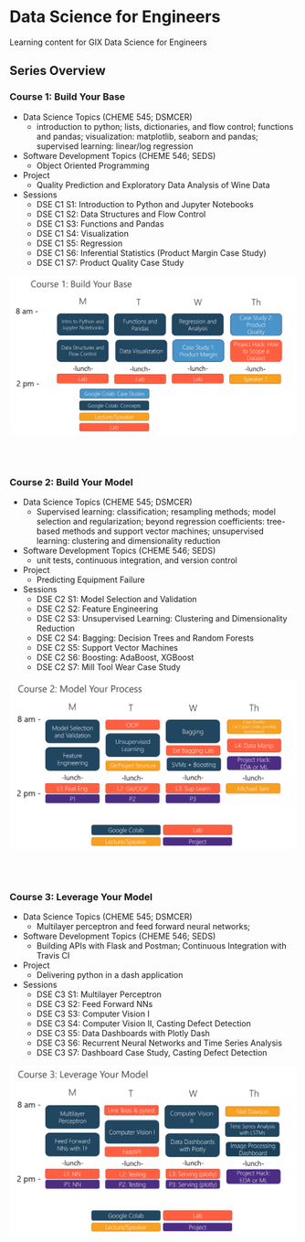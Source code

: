 # Data Science for Engineers
Learning content for GIX Data Science for Engineers

## Series Overview

### Course 1: Build Your Base

*	Data Science Topics (CHEME 545; DSMCER)
	   * introduction to python; lists, dictionaries, and flow control; functions and pandas; visualization: matplotlib, seaborn and pandas; supervised learning: linear/log regression
*	Software Development Topics (CHEME 546; SEDS)
	   * Object Oriented Programming
*	Project
	   * Quality Prediction and Exploratory Data Analysis of Wine Data
*	Sessions
	   * DSE C1 S1: Introduction to Python and Jupyter Notebooks
	   * DSE C1 S2: Data Structures and Flow Control
	   * DSE C1 S3: Functions and Pandas
	   * DSE C1 S4: Visualization
	   * DSE C1 S5: Regression
	   * DSE C1 S6: Inferential Statistics (Product Margin Case Study)
	   * DSE C1 S7: Product Quality Case Study

<p align=center>
<img src="https://raw.githubusercontent.com/wesleybeckner/ds_for_engineers/main/assets/C1/C1_Schedule.png" width=600></img>
</p>
<br>
<br>

### Course 2: Build Your Model

*	Data Science Topics (CHEME 545; DSMCER)
	   *	Supervised learning: classification; resampling methods; model selection and regularization; beyond regression coefficients: tree-based methods and support vector machines; unsupervised learning: clustering and dimensionality reduction
*	Software Development Topics (CHEME 546; SEDS)
	   *	unit tests, continuous integration, and version control
*	Project
	   *	Predicting Equipment Failure
*	Sessions
	   *	DSE C2 S1: Model Selection and Validation
	   *	DSE C2 S2: Feature Engineering
	   *	DSE C2 S3: Unsupervised Learning: Clustering and Dimensionality Reduction
	   *	DSE C2 S4: Bagging: Decision Trees and Random Forests
	   *	DSE C2 S5: Support Vector Machines
	   *	DSE C2 S6: Boosting: AdaBoost, XGBoost
	   *	DSE C2 S7: Mill Tool Wear Case Study

<p align=center>
<img src="https://raw.githubusercontent.com/wesleybeckner/ds_for_engineers/main/assets/C2/schedule.png" width=600></img>
</p>
<br>
<br>

### Course 3: Leverage Your Model

*	Data Science Topics (CHEME 545; DSMCER)
	   *	Multilayer perceptron and feed forward neural networks;
*	Software Development Topics (CHEME 546; SEDS)
	   *	Building APIs with Flask and Postman; Continuous Integration with Travis CI
*	Project
	   *	Delivering python in a dash application
*	Sessions
	   *	DSE C3 S1: Multilayer Perceptron
	   *	DSE C3 S2: Feed Forward NNs
	   *	DSE C3 S3: Computer Vision I
	   *	DSE C3 S4: Computer Vision II, Casting Defect Detection
	   *	DSE C3 S5: Data Dashboards with Plotly Dash
	   *	DSE C3 S6: Recurrent Neural Networks and Time Series Analysis
	   *	DSE C3 S7: Dashboard Case Study, Casting Defect Detection

<p align=center>
<img src="https://raw.githubusercontent.com/wesleybeckner/ds_for_engineers/main/assets/c3schedule.png" width=600></img>
</p>
<br>
<br>
